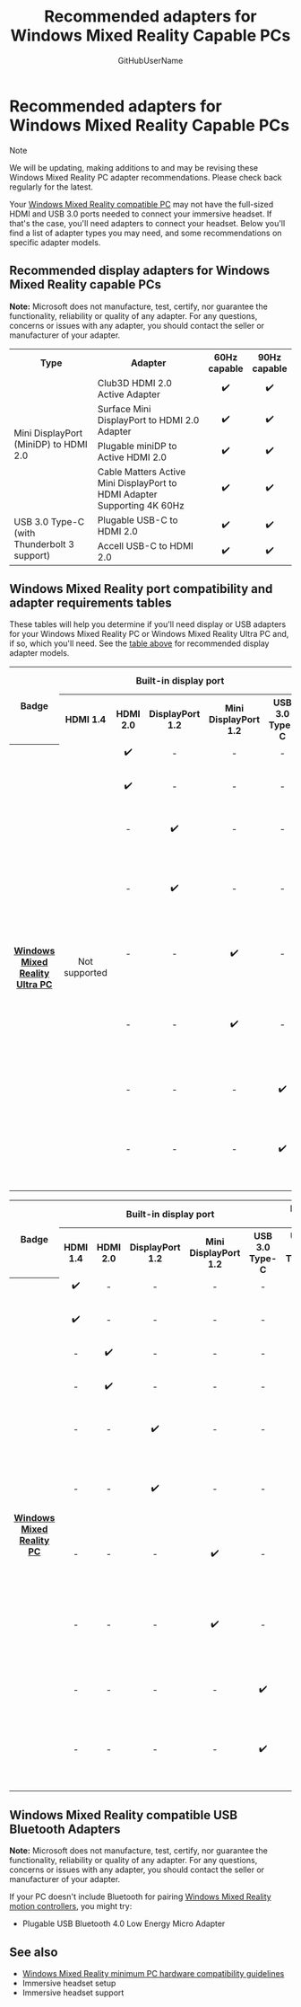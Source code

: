 ﻿---
title: Recommended adapters for Windows Mixed Reality Capable PCs
description: 
author: GitHubUserName
ms.author: MicrosoftAlias
ms.date: 10/17/2017
ms.topic: article
keywords: 
---



# Recommended adapters for Windows Mixed Reality Capable PCs
> [!NOTE]
> We will be updating, making additions to and may be revising these Windows Mixed Reality PC adapter recommendations. Please check back regularly for the latest.

Your [Windows Mixed Reality compatible PC](Windows_Mixed_Reality_minimum_PC_hardware_compatibility_guidelines.md) may not have the full-sized HDMI and USB 3.0 ports needed to connect your immersive headset. If that's the case, you'll need adapters to connect your headset. Below you'll find a list of adapter types you may need, and some recommendations on specific adapter models.

## Recommended display adapters for Windows Mixed Reality capable PCs

**Note:** Microsoft does not manufacture, test, certify, nor guarantee the functionality, reliability or quality of any adapter. For any questions, concerns or issues with any adapter, you should contact the seller or manufacturer of your adapter.

<table>
<tr>
<th style="width:30%">Type</th><th style="width:40%">Adapter</th><th style="width:15%">60Hz capable</th><th style="width:15%">90Hz capable</th>
</tr><tr>
<td rowspan="4" style="vertical-align: middle;">Mini DisplayPort (MiniDP) to HDMI 2.0</td><td>Club3D HDMI 2.0 Active Adapter</td><td style="text-align: center;">✔️</td><td style="text-align: center;">✔️</td>
</tr><tr>
<td>Surface Mini DisplayPort to HDMI 2.0 Adapter</td><td style="text-align: center;">✔️</td><td style="text-align: center;">✔️</td>
</tr><tr>
<td>Plugable miniDP to Active HDMI 2.0</td><td style="text-align: center;">✔️</td><td style="text-align: center;">✔️</td>
</tr><tr>
<td>Cable Matters Active Mini DisplayPort to HDMI Adapter Supporting 4K 60Hz</td><td style="text-align: center; vertical-align: middle;">✔️</td><td style="text-align: center; vertical-align: middle;">✔️</td>
</tr><tr>
<td rowspan="2" style="vertical-align: middle;">USB 3.0 Type-C (with Thunderbolt 3 support)</td><td>Plugable USB-C to HDMI 2.0</td><td style="text-align: center;">✔️</td><td style="text-align: center;">✔️</td>
</tr><tr>
<td>Accell USB-C to HDMI 2.0</td><td style="text-align: center;">✔️</td><td style="text-align: center;">✔️</td>
</tr>
</table>



## Windows Mixed Reality port compatibility and adapter requirements tables

These tables will help you determine if you'll need display or USB adapters for your Windows Mixed Reality PC or Windows Mixed Reality Ultra PC and, if so, which you'll need. See the [table above](Recommended_adapters_for_Windows_Mixed_Reality_Capable_PCs.md#recommended_display_adapters_for_windows_mixed_reality_capable_pcs) for recommended display adapter models.

<table>
<tr>
<th rowspan="2" style="vertical-align: middle;">Badge</th><th colspan="5">Built-in display port</th><th colspan="2">Built-in data port</th><th rowspan="2" style="vertical-align: middle;">Required adapter(s)</th>
</tr><tr>
<th>HDMI 1.4</th><th>HDMI 2.0</th><th>DisplayPort 1.2</th><th>Mini DisplayPort 1.2</th><th>USB 3.0 Type-C</th><th>USB 3.0 Type-A</th><th>USB 3.0 Type-C</th>
</tr><tr>
<th rowspan="8" style="vertical-align: middle;"><a href="Windows_Mixed_Reality_minimum_PC_hardware_compatibility_guidelines.md">Windows Mixed Reality Ultra PC</a></th><td rowspan="8" style="text-align: center; vertical-align: middle;">Not supported</td><td style="text-align: center; vertical-align: middle;">✔️</td><td style="text-align: center; vertical-align: middle;"> -</td><td style="text-align: center; vertical-align: middle;"> -</td><td style="text-align: center; vertical-align: middle;"> -</td><td style="text-align: center; vertical-align: middle;">✔️</td><td style="text-align: center; vertical-align: middle;"> -</td><td>None</td>
</tr><tr>
<td style="text-align: center; vertical-align: middle;">✔️</td><td style="text-align: center; vertical-align: middle;"> -</td><td style="text-align: center; vertical-align: middle;"> -</td><td style="text-align: center; vertical-align: middle;"> -</td><td style="text-align: center; vertical-align: middle;"> -</td><td style="text-align: center; vertical-align: middle;">✔️</td><td>USB 3.0 Type-C to USB 3.0 Type-A</td>
</tr><tr>
<td style="text-align: center; vertical-align: middle;"> -</td><td style="text-align: center; vertical-align: middle;">✔️</td><td style="text-align: center; vertical-align: middle;"> -</td><td style="text-align: center; vertical-align: middle;"> -</td><td style="text-align: center; vertical-align: middle;">✔️</td><td style="text-align: center; vertical-align: middle;"> -</td><td>DisplayPort 1.x to HDMI 2.0</td>
</tr><tr>
<td style="text-align: center; vertical-align: middle;"> -</td><td style="text-align: center; vertical-align: middle;">✔️</td><td style="text-align: center; vertical-align: middle;"> -</td><td style="text-align: center; vertical-align: middle;"> -</td><td style="text-align: center; vertical-align: middle;"> -</td><td style="text-align: center; vertical-align: middle;">✔️</td><td>DisplayPort 1.x to HDMI 2.0 USB 3.0 Type-C to USB 3.0 Type-A</td>
</tr><tr>
<td style="text-align: center; vertical-align: middle;"> -</td><td style="text-align: center; vertical-align: middle;"> -</td><td style="text-align: center; vertical-align: middle;">✔️</td><td style="text-align: center; vertical-align: middle;"> -</td><td style="text-align: center; vertical-align: middle;">✔️</td><td style="text-align: center; vertical-align: middle;"> -</td><td>Mini DisplayPort 1.x to HDMI 2.0</td>
</tr><tr>
<td style="text-align: center; vertical-align: middle;"> -</td><td style="text-align: center; vertical-align: middle;"> -</td><td style="text-align: center; vertical-align: middle;">✔️</td><td style="text-align: center; vertical-align: middle;"> -</td><td style="text-align: center; vertical-align: middle;"> -</td><td style="text-align: center; vertical-align: middle;">✔️</td><td>Mini DisplayPort 1.x to HDMI 2.0 USB 3.0 Type-C to USB 3.0 Type-A</td>
</tr><tr>
<td style="text-align: center; vertical-align: middle;"> -</td><td style="text-align: center; vertical-align: middle;"> -</td><td style="text-align: center; vertical-align: middle;"> -</td><td style="text-align: center; vertical-align: middle;">✔️</td><td style="text-align: center; vertical-align: middle;">✔️</td><td style="text-align: center; vertical-align: middle;"> -</td><td>USB 3.0 Type-C to HDMI 2.0</td>
</tr><tr>
<td style="text-align: center; vertical-align: middle;"> -</td><td style="text-align: center; vertical-align: middle;"> -</td><td style="text-align: center; vertical-align: middle;"> -</td><td style="text-align: center; vertical-align: middle;">✔️</td><td style="text-align: center; vertical-align: middle;"> -</td><td style="text-align: center; vertical-align: middle;">✔️</td><td>USB 3.0 Type-C to HDMI 2.0 USB 3.0 Type-C to USB 3.0 Type-A</td>
</tr>
</table>



<table>
<tr>
<th rowspan="2" style="vertical-align: middle;">Badge</th><th colspan="5">Built-in display port</th><th colspan="2">Built-in data port</th><th rowspan="2" style="vertical-align: middle;">Required adapter(s)</th>
</tr><tr>
<th>HDMI 1.4</th><th>HDMI 2.0</th><th>DisplayPort 1.2</th><th>Mini DisplayPort 1.2</th><th>USB 3.0 Type-C</th><th>USB 3.0 Type-A</th><th>USB 3.0 Type-C</th>
</tr><tr>
<th rowspan="10" style="vertical-align: middle;"><a href="Windows_Mixed_Reality_minimum_PC_hardware_compatibility_guidelines.md">Windows Mixed Reality PC</a></th><td style="text-align: center; vertical-align: middle;">✔️</td><td style="text-align: center; vertical-align: middle;"> -</td><td style="text-align: center; vertical-align: middle;"> -</td><td style="text-align: center; vertical-align: middle;"> -</td><td style="text-align: center; vertical-align: middle;"> -</td><td style="text-align: center; vertical-align: middle;">✔️</td><td style="text-align: center; vertical-align: middle;"> -</td><td>None</td>
</tr><tr>
<td style="text-align: center; vertical-align: middle;">✔️</td><td style="text-align: center; vertical-align: middle;"> -</td><td style="text-align: center; vertical-align: middle;"> -</td><td style="text-align: center; vertical-align: middle;"> -</td><td style="text-align: center; vertical-align: middle;"> -</td><td style="text-align: center; vertical-align: middle;"> -</td><td style="text-align: center; vertical-align: middle;">✔️</td><td>USB 3.0 Type-C to USB 3.0 Type-A</td>
</tr><tr>
<td style="text-align: center; vertical-align: middle;"> -</td><td style="text-align: center; vertical-align: middle;">✔️</td><td style="text-align: center; vertical-align: middle;"> -</td><td style="text-align: center; vertical-align: middle;"> -</td><td style="text-align: center; vertical-align: middle;"> -</td><td style="text-align: center; vertical-align: middle;">✔️</td><td style="text-align: center; vertical-align: middle;"> -</td><td>None</td>
</tr><tr>
<td style="text-align: center; vertical-align: middle;"> -</td><td style="text-align: center; vertical-align: middle;">✔️</td><td style="text-align: center; vertical-align: middle;"> -</td><td style="text-align: center; vertical-align: middle;"> -</td><td style="text-align: center; vertical-align: middle;"> -</td><td style="text-align: center; vertical-align: middle;"> -</td><td style="text-align: center; vertical-align: middle;">✔️</td><td>USB 3.0 Type-C to USB 3.0 Type-A</td>
</tr><tr>
<td style="text-align: center; vertical-align: middle;"> -</td><td style="text-align: center; vertical-align: middle;"> -</td><td style="text-align: center; vertical-align: middle;">✔️</td><td style="text-align: center; vertical-align: middle;"> -</td><td style="text-align: center; vertical-align: middle;"> -</td><td style="text-align: center; vertical-align: middle;">✔️</td><td style="text-align: center; vertical-align: middle;"> -</td><td>DisplayPort 1.x to HDMI 2.0</td>
</tr><tr>
<td style="text-align: center; vertical-align: middle;"> -</td><td style="text-align: center; vertical-align: middle;"> -</td><td style="text-align: center; vertical-align: middle;">✔️</td><td style="text-align: center; vertical-align: middle;"> -</td><td style="text-align: center; vertical-align: middle;"> -</td><td style="text-align: center; vertical-align: middle;"> -</td><td style="text-align: center; vertical-align: middle;">✔️</td><td>DisplayPort 1.x to HDMI 2.0 USB 3.0 Type-C to USB 3.0 Type-A</td>
</tr><tr>
<td style="text-align: center; vertical-align: middle;"> -</td><td style="text-align: center; vertical-align: middle;"> -</td><td style="text-align: center; vertical-align: middle;"> -</td><td style="text-align: center; vertical-align: middle;">✔️</td><td style="text-align: center; vertical-align: middle;"> -</td><td style="text-align: center; vertical-align: middle;">✔️</td><td style="text-align: center; vertical-align: middle;"> -</td><td>Mini DisplayPort 1.x to HDMI 2.0</td>
</tr><tr>
<td style="text-align: center; vertical-align: middle;"> -</td><td style="text-align: center; vertical-align: middle;"> -</td><td style="text-align: center; vertical-align: middle;"> -</td><td style="text-align: center; vertical-align: middle;">✔️</td><td style="text-align: center; vertical-align: middle;"> -</td><td style="text-align: center; vertical-align: middle;"> -</td><td style="text-align: center; vertical-align: middle;">✔️</td><td>Mini DisplayPort 1.x to HDMI 2.0 USB 3.0 Type-C to USB 3.0 Type-A</td>
</tr><tr>
<td style="text-align: center; vertical-align: middle;"> -</td><td style="text-align: center; vertical-align: middle;"> -</td><td style="text-align: center; vertical-align: middle;"> -</td><td style="text-align: center; vertical-align: middle;"> -</td><td style="text-align: center; vertical-align: middle;">✔️</td><td style="text-align: center; vertical-align: middle;">✔️</td><td style="text-align: center; vertical-align: middle;"> -</td><td>USB 3.0 Type-C to HDMI 2.0</td>
</tr><tr>
<td style="text-align: center; vertical-align: middle;"> -</td><td style="text-align: center; vertical-align: middle;"> -</td><td style="text-align: center; vertical-align: middle;"> -</td><td style="text-align: center; vertical-align: middle;"> -</td><td style="text-align: center; vertical-align: middle;">✔️</td><td style="text-align: center; vertical-align: middle;"> -</td><td style="text-align: center; vertical-align: middle;">✔️</td><td>USB 3.0 Type-C to HDMI 2.0 USB 3.0 Type-C to USB 3.0 Type-A</td>
</tr>
</table>



## Windows Mixed Reality compatible USB Bluetooth Adapters

**Note:** Microsoft does not manufacture, test, certify, nor guarantee the functionality, reliability or quality of any adapter. For any questions, concerns or issues with any adapter, you should contact the seller or manufacturer of your adapter.

If your PC doesn't include Bluetooth for pairing [Windows Mixed Reality motion controllers](Motion_controllers.md), you might try:
* Plugable USB Bluetooth 4.0 Low Energy Micro Adapter

## See also
* [Windows Mixed Reality minimum PC hardware compatibility guidelines](Windows_Mixed_Reality_minimum_PC_hardware_compatibility_guidelines.md)
* Immersive headset setup
* Immersive headset support